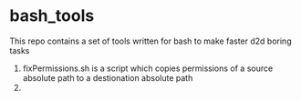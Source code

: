 # bash_tools
This repo contains a set of tools written for bash to make faster d2d boring tasks

1. fixPermissions.sh is a script which copies permissions of a source absolute path to a destionation absolute path
2. 

